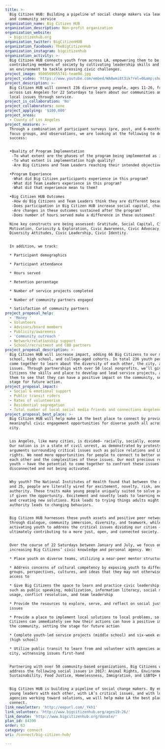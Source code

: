 ```yaml
---
title: >-
  Big Citizen HUB: Building a pipeline of social change makers via leadership
  and community service
organization_name: Big Citizen HUB
organization_description: Non-profit organization
organization_website:
  - bigcitizenhub.org
organization_twitter: BigCitizenHUB
organization_facebook: TheBigCitizenHub
organization_instagram: bigcitizenhub
organization_activity: >-
  Big Citizen HUB connects youth from across LA, empowering them to be
  contributing members of society by cultivating leadership skills and creating
  an environment to tackle pressing civic challenges.
project_image: 9500569955741-team90.jpg
project_video: 'https://www.youtube.com/embed/WA8wmi8t3ik?rel=0&amp;showinfo=0'
project_description: >-
  Big Citizen HUB will connect 236 diverse young people, ages 11-26, from all
  across Los Angeles for 22 Saturdays to learn about our communities and address
  local issues through service.
project_is_collaboration: 'No'
project_collaborators: none
project_applying: '$100,000'
project_areas:
  - County of Los Angeles
project_measure: >-
  Through a combination of participant surveys (pre, post, and 6-months out),
  focus groups, and observations, we are looking at the following to determine
  success:


  •Quality of Program Implementation
   -To what extent are the phases of the program being implemented as intended?
   -To what extent is implementation high quality?
   -Are Big Citizens and Team Leaders reaching their intended objectives?

  •Program Experience
   -What did Big Citizen participants experience in this program?
   -What did Team Leaders experience in this program?
   -What did that experience mean to them?

  •Big Citizen HUB Outcomes
   -How do Big Citizens and Team Leaders think they are different because of their participation?
   -Does participation in Big Citizen HUB increase social capital, character development, civic awareness and leadership skills? 
   -Are changes in these outcomes sustained after the program?
   -Does number of hours served make a difference in these outcomes?

  Nine key constructs are being assessed: Gratitude, Social Capital, Civic
  Motivation, Curiosity & Exploration, Civic Awareness, Civic Advocacy,
  Diversity Attitudes, Civic Leadership, Civic Identity.


  In addition, we track:

  * Participant demographics 

  * Participant attendance

  * Hours served

  * Retention percentage

  * Number of service projects completed

  * Number of community partners engaged

  * Satisfaction of community partners
project_proposal_help:
  - 'Money '
  - Volunteers
  - Advisors/board members
  - Publicity/awareness
  - 'Community outreach '
  - Network/relationship support
  - School/recruitment and CBO partners
project_proposal_description: >-
  Big Citizen HUB will increase impact, adding 66 Big Citizens to our middle
  school, high school, and college-aged cohorts. In total 236 youth people will
  come together to learn about the diversity of each other, the city, and it’s
  issues. Through partnerships with over 50 local nonprofits, we’ll give Big
  Citizens the skills and place to develop and lead service projects, allowing
  them to see that they can have a positive impact on the community, setting the
  stage for future action.
project_proposal_impact:
  - Social & emotional support
  - Public transit riders
  - Rates of volunteerism
  - Residential segregation
  - Total number of local social media friends and connections Angelenos have
project_proposal_best_place: >-
  Big Citizen HUB will help make LA the best place to connect by providing
  meaningful civic engagement opportunities for diverse youth all across the
  city.


  Los Angeles, like many cities, is divided– racially, socially, economically.
  Our nation is in a state of civil unrest, as demonstrated by protests and
  arguments surrounding critical issues such as police relations and LGBTQ+
  rights. We need more opportunities for people to connect to better understand
  each other and the complexities of these issues. Our most precious resource –
  youth – have the potential to come together to confront these issues but are
  disconnected and not being activated. 


  Why youth? The National Institutes of Health found that between the ages of 12
  and 25, people are literally wired for excitement, novelty, risk, and peer
  authority. These traits make young people uniquely suited to solve problems,
  if given the opportunity. Excitement and novelty leads to learning new things
  and creating new solutions. Risk leads to trying things adults might not. Peer
  authority leads to changing behaviors. 


  Big Citizen HUB harnesses these youth assets and positive peer networks
  through dialogue, community immersion, diversity, and teamwork, while
  activating youth to address the critical issues dividing our cities –
  ultimately contributing to a more just, open, and connected society.


  Over the course of 22 Saturdays between January and July, we focus on
  increasing Big Citizens’ civic knowledge and personal agency. We:

  * Place youth on diverse teams, utilizing a near-peer mentor structure 

  * Address concerns of cultural competency by exposing youth to different
  groups, perspectives, cultures, and ideas that they may not otherwise have
  access to

  * Give Big Citizens the space to learn and practice civic leadership skills,
  such as public speaking, mobilization, information literacy, social media
  usage, conflict resolution, and team leadership

  * Provide the resources to explore, serve, and reflect on social justice
  issues

  * Provide a place to implement local solutions to local problems, so that Big
  Citizens can immediately see how their actions can have a positive impact on
  the community, setting the stage for future action

  * Complete youth-led service projects (middle school) and six-week externships
  (high school)

  * Utilize public transit to learn from and volunteer with agencies across the
  city, witnessing issues first-hand


  Partnering with over 50 community-based organizations, Big Citizens will
  address the following social issues in 2017: Animal Rights, Environmental
  Sustainability, Food Justice, Homelessness, Immigration, and LGBTQ+ Equality. 


  Big Citizen HUB is building a pipeline of social change makers. By engaging
  young leaders with each other, with LA’s critical issues, and with local
  agencies working toward solutions, we will help make LA the best place to
  connect.
link_newsletter: 'http://eepurl.com/_Ykh1'
link_volunteer: 'http://www.bigcitizenhub.org/ages19-26/'
link_donate: 'http://www.bigcitizenhub.org/donate/'
plan_id: 84390
order: 63
category: connect
uri: /connect/big-citizen-hub/

---
```

